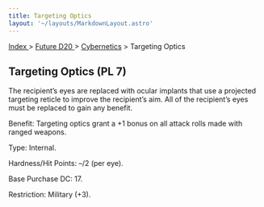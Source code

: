 ```yaml
---
title: Targeting Optics
layout: '~/layouts/MarkdownLayout.astro'
---
```


[ Index ](/) > [ Future D20 ](/future.d20.srd) > [Cybernetics](/future.d20.srd/cybernetics) > Targeting Optics

## Targeting Optics (PL 7)

The recipient’s eyes are replaced with ocular implants that use a projected
targeting reticle to improve the recipient’s aim. All of the recipient’s eyes
must be replaced to gain any benefit.

Benefit: Targeting optics grant a +1 bonus on all attack rolls made with
ranged weapons.

Type: Internal.

Hardness/Hit Points: –/2 (per eye).

Base Purchase DC: 17.

Restriction: Military (+3).

